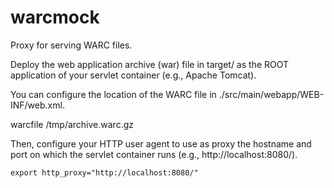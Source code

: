 # warcmock
Proxy for serving WARC files.

Deploy the web application archive (war) file in target/ as
the ROOT application of your servlet container (e.g., Apache Tomcat).

You can configure the location of the WARC file in ./src/main/webapp/WEB-INF/web.xml.

   <context-param>
      <param-name>warcfile</param-name>
      <param-value>/tmp/archive.warc.gz</param-value>
   </context-param>

Then, configure your HTTP user agent to use as proxy the hostname
and port on which the servlet container runs (e.g., http://localhost:8080/).

    export http_proxy="http://localhost:8080/"